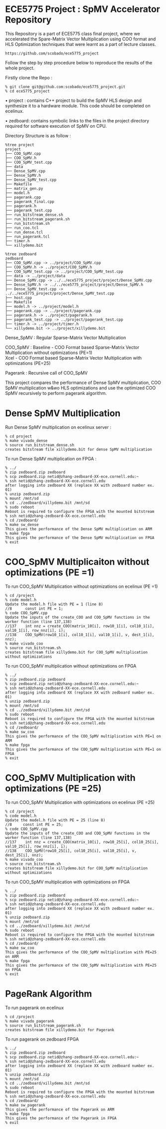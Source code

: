 # ECE5775 Project : SpMV Accelerator Repository
This Repository is a part of ECE5775 class final project, where we accelerated the Spare-Matrix Vector Multiplication using COO format and HLS Optimization techniques that were learnt as a part of lecture classes.

```
https://github.com/scobado/ece5775_project
```

Follow the step by step procedure below to reproduce the results of the whole project.

Firstly clone the Repo :
```
% git clone git@github.com:scobado/ece5775_project.git
% cd ece5775_project 
```
• project : contains C++ project to build the SpMV HLS design and synthesize
it to a hardware module. This code should be completed on ecelinux.

• zedboard: contains symbolic links to the files in the project directory required for
software execution of SpMV on CPU.

Directory Structure is as follow :
```
%tree project
project
├── COO_SpMV.cpp
├── COO_SpMV.h
├── COO_SpMV_test.cpp
├── data
├── Dense_SpMV.cpp
├── Dense_SpMV.h
├── Dense_SpMV_test.cpp
├── Makefile
├── matrix_gen.py
├── model.h
├── pagerank.cpp
├── pagerank_final.cpp
├── pagerank.h
├── pagerank_test.cpp
├── run_bitstream_dense.sh
├── run_bitstream_pagerank.sh
├── run_bitstream.sh
├── run_coo.tcl
├── run_dense.tcl
├── run_pagerank.tcl
├── timer.h
└── xillydemo.bit

%tree zedboard
zedboard
├── COO_SpMV.cpp -> ../project/COO_SpMV.cpp
├── COO_SpMV.h -> ../project/COO_SpMV.h
├── COO_SpMV_test.cpp -> ../project/COO_SpMV_test.cpp
├── data -> ../project/data
├── Dense_SpMV.cpp -> ../../ece5775_project/project/Dense_SpMV.cpp
├── Dense_SpMV.h -> ../../ece5775_project/project/Dense_SpMV.h
├── Dense_SpMV_test.cpp -> ../../ece5775_project/project/Dense_SpMV_test.cpp
├── host.cpp
├── Makefile
├── model.h -> ../project/model.h
├── pagerank.cpp -> ../project/pagerank.cpp
├── pagerank.h -> ../project/pagerank.h
├── pagerank_test.cpp -> ../project/pagerank_test.cpp
├── timer.h -> ../project/timer.h
└── xillydemo.bit -> ../project/xillydemo.bit
```

Dense_SpMV : Regular Sparse-Matrix Vector Multiplication

COO_SpMV   : Baseline - COO Format based Sparse-Matrix Vector Multiplication without optimizations (PE=1) <br>
             Xcel     - COO Format based Sparse-Matrix Vector Multiplication with optimizations    (PE=25) <br>
             
Pagerank   : Recursive call of COO_SpMV 

This project compares the performance of Dense SpMV multiplication, COO SpMV multiplication w&wo HLS optimizations and use the optimized COO SpMV recursively to perform pagerank algorithm.

# Dense SpMV Multiplication

Run Dense SpMV multiplication on ecelinux server :
```
% cd project
% make vivado_dense
% source run_bitstream_dense.sh  
creates bitstream file xillydemo.bit for dense SpMV multiplication
```
To run Dense SpMV multiplication on FPGA :
```
% ../
% zip zedboard.zip zedboard
% scp zedboard.zip netid@zhang-zedboard-XX-ece.cornell.edu:~ 
% ssh netid@zhang-zedboard-XX-ece.cornell.edu
after logging into zedboard XX (replace XX with zedboard number ex. 01)
% unzip zedboard.zip
% mount /mnt/sd
% cd ../zedboard/xillydemo.bit /mnt/sd
% sudo reboot
Reboot is required to configure the FPGA with the mounted bitstream
% ssh netid@zhang-zedboard-XX-ece.cornell.edu
% cd /zedboard/
% make sw_dense
This gives the performance of the Dense SpMV multiplication on ARM
% make fpga
This gives the performance of the Dense SpMV multiplication on FPGA
% exit
```
# COO_SpMV Multiplicaiton without optimizations (PE =1)

To run COO_SpMV Multiplication without optimizations on ecelinux (PE =1)
```
% cd /project
% code model.h
Update the model.h file with PE = 1 (line 8)
//8      const int PE = 1;
% code COO_SpMV.cpp
Update the inputs of the create_COO and COO_SpMV functions in the worker function (line 137,138)
//137    int nnz = create_COO(matrix_10[i], row10_1[i], col10_1[i], val10_1[i], row_nnz[i], i);
//138    COO_SpMV(row10_1[i], col10_1[i], val10_1[i], v, dest_1[i], nnz);
% make vivado_coo
% source run_bitstream.sh
creates bitstream file xillydemo.bit for COO_SpMV multiplication without optimizations
```
To run COO_SpMV multiplication without optimizations on FPGA
```
% ../
% zip zedboard.zip zedboard
% scp zedboard.zip netid@zhang-zedboard-XX-ece.cornell.edu:~ 
% ssh netid@zhang-zedboard-XX-ece.cornell.edu
after logging into zedboard XX (replace XX with zedboard number ex. 01)
% unzip zedboard.zip
% mount /mnt/sd
% cd ../zedboard/xillydemo.bit /mnt/sd
% sudo reboot
Reboot is required to configure the FPGA with the mounted bitstream
% ssh netid@zhang-zedboard-XX-ece.cornell.edu
% cd /zedboard/
% make sw_coo
This gives the performance of the COO_SpMV multiplication with PE=1 on ARM
% make fpga
This gives the performance of the COO_SpMV multiplication with PE=1 on FPGA
% exit
```
# COO_SpMV Multiplication with optimizations (PE =25)

To run COO_SpMV Multiplication with optimizations on ecelinux (PE =25)
```
% cd /project
% code model.h
Update the model.h file with PE = 25 (line 8)
//8     const int PE = 25;
% code COO_SpMV.cpp
Update the inputs of the create_COO and COO_SpMV functions in the worker function (line 137,138)
//137    int nnz = create_COO(matrix_10[i], row10_25[i], col10_25[i], val10_25[i], row_nnz[i], i);
//138    COO_SpMV(row10_25[i], col10_25[i], val10_25[i], v, dest_25[i], nnz);
% make vivado_coo
% source run_bitstream.sh
creates bitstream file xillydemo.bit for COO_SpMV multiplication without optimizations
```

To run COO_SpMV multiplication with optimizations on FPGA
```
% ../
% zip zedboard.zip zedboard
% scp zedboard.zip netid@zhang-zedboard-XX-ece.cornell.edu:~ 
% ssh netid@zhang-zedboard-XX-ece.cornell.edu
after logging into zedboard XX (replace XX with zedboard number ex. 01)
% unzip zedboard.zip
% mount /mnt/sd
% cd ../zedboard/xillydemo.bit /mnt/sd
% sudo reboot
Reboot is required to configure the FPGA with the mounted bitstream
% ssh netid@zhang-zedboard-XX-ece.cornell.edu
% cd /zedboard/
% make sw_coo
This gives the performance of the COO_SpMV multiplication with PE=25 on ARM
% make fpga
This gives the performance of the COO_SpMV multiplication with PE=25 on FPGA
% exit
```

# PageRank Algorithm

To run pagerank on ecelinux
```
% cd /project
% make vivado_pagerank
% source run_bitstream_pagerank.sh
creates bitstream file xillydemo.bit for Pagerank
```

To run pagerank on zedboard FPGA
```
% ../
% zip zedboard.zip zedboard
% scp zedboard.zip netid@zhang-zedboard-XX-ece.cornell.edu:~ 
% ssh netid@zhang-zedboard-XX-ece.cornell.edu
after logging into zedboard XX (replace XX with zedboard number ex. 01)
% unzip zedboard.zip
% mount /mnt/sd
% cd ../zedboard/xillydemo.bit /mnt/sd
% sudo reboot
Reboot is required to configure the FPGA with the mounted bitstream
% ssh netid@zhang-zedboard-XX-ece.cornell.edu
% cd /zedboard/
% make sw_pagerank
This gives the performance of the Pagerank on ARM
% make fpga
This gives the performance of the Pagerank in FPGA
% exit
```
